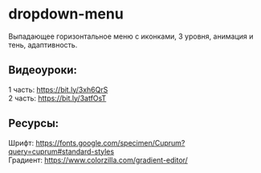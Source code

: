 # dropdown-menu
Выпадающее горизонтальное меню с иконками, 3 уровня, анимация и тень, адаптивность.

## Видеоуроки:
1 часть: https://bit.ly/3xh6QrS<br>
2 часть: https://bit.ly/3atfOsT

## Ресурсы:
Шрифт: https://fonts.google.com/specimen/Cuprum?query=cuprum#standard-styles<br>
Градиент: https://www.colorzilla.com/gradient-editor/
